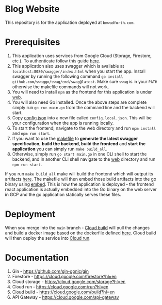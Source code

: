 # Blog Website
This repository is for the application deployed at `bmwadforth.com`.

# Prerequisites
1. This application uses services from Google Cloud (Storage, Firestore, etc.). To authenticate follow this guide [here](https://cloud.google.com/docs/authentication/application-default-credentials).
2. This application also uses swagger which is available at `localhost:8080/swagger/index.html` when you start the app. Install swagger by running the following command `go install github.com/swaggo/swag/cmd/swag@latest`. Make sure `swag` is in your `PATH` otherwise the makefile commands will not work.
3. You will need to install `npm` as the frontend for this application is under [web](web).
4. You will also need Go installed. Once the above steps are complete simply run `go run main.go` from the command line and the backend will start.
5. Copy [config.json](config.json) into a new file called `config.local.json`. This will be your configuration when the app is running locally.
6. To start the frontend, navigate to the web directory and run `npm install` and `npm run start`.
7. If you want to use the [makefile](Makefile) to **generate the latest swagger specification**, **build the backend**, **build the frontend** and **start the application** you can simply run `make build_all`.
8. Otherwise, simply run `go start main.go` in one CLI shell to start the backend, and in another CLI shell navigate to the [web](web) directory and run `npm run start`.

If you run `make build_all` make will build the frontend which will output its artifacts [here](./web/build). The makefile will then embed those build artifacts into the go binary using [embed](https://pkg.go.dev/embed). This is how the application is deployed - the frontend react application is actually embedded into the Go binary on the web server in GCP and the go application statically serves these files. 

# Deployment
When you merge into the `main` branch - [Cloud build](https://cloud.google.com/build?hl=en) will pull the changes and build a docker image based on the dockerfile defined [here](./Dockerfile). Cloud build will then deploy the service into [Cloud run](https://cloud.google.com/run?hl=en).

# Documentation
1. Gin - https://github.com/gin-gonic/gin
2. Firestore - https://cloud.google.com/firestore?hl=en
3. Cloud storage - https://cloud.google.com/storage?hl=en
4. Cloud run - https://cloud.google.com/run?hl=en
5. Cloud build - https://cloud.google.com/build?hl=en
6. API Gateway - https://cloud.google.com/api-gateway